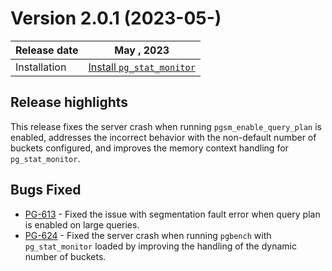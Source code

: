 # Version 2.0.1 (2023-05-)

| Release date |  May , 2023 |
| ------------ | ------------------------------------------ | 
| Installation | [Install `pg_stat_monitor`](../install.md) | 

## Release highlights

This release fixes the server crash when running `pgsm_enable_query_plan` is enabled, addresses the incorrect behavior with the non-default number of buckets configured, and improves the memory context handling for `pg_stat_monitor`.

## Bugs Fixed


* [PG-613](https://jira.percona.com/browse/PG-613) - Fixed the issue with segmentation fault error when query plan is enabled on large queries.
* [PG-624](https://jira.percona.com/browse/PG-624) - Fixed the server crash when running `pgbench` with `pg_stat_monitor` loaded by improving the handling of the dynamic number of buckets.
